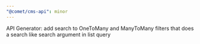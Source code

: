 ```yaml
---
"@comet/cms-api": minor
---
```


API Generator: add search to OneToMany and ManyToMany filters that does a search like search argument in list query
